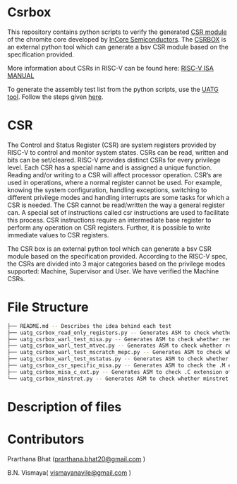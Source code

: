 # Csrbox
This repository contains python scripts to verify the generated [CSR module](https://csrbox.readthedocs.io/en/latest/) of the chromite core developed by [InCore Semiconductors](https://incoresemi.com/).
The [CSRBOX](https://csrbox.readthedocs.io/en/latest/) is an external python tool which can generate a bsv CSR module based on the specification provided.

More information about CSRs in RISC-V can be found here: [RISC-V ISA MANUAL](https://riscv.org/wp-content/uploads/2017/05/riscv-privileged-v1.10.pdf)

To generate the assembly test list from the python scripts, use the [UATG tool](https://uatg.readthedocs.io/en/stable/overview.html). Follow the steps given [here](https://uatg.readthedocs.io/en/stable/installation.html).

# CSR 
The Control and Status Register (CSR) are system registers provided by RISC-V to control and monitor system states. CSRs can be read, written and bits can be set/cleared. RISC-V provides distinct CSRs for every privilege level. Each CSR has a special name and is assigned a unique function.
Reading and/or writing to a CSR will affect processor operation. CSR’s are used in operations, where a normal register cannot be used. For example, knowing the system configuration, handling exceptions, switching to different privilege modes and handling interrupts are some tasks for which a CSR is needed. The CSR cannot be read/written the way a general register can. A special set of instructions called csr instructions are used to facilitate this process. CSR instructions require an intermediate base register to perform any operation on CSR registers. Further, it is possible to write immediate values to CSR registers. 

The CSR box is an external python tool which can generate a bsv CSR module based on the specification provided. According to the RISC-V spec, the CSRs are divided into 3 major categories based on the privilege modes supported: Machine, Supervisor and User.
We have verified the Machine CSRs.



# File Structure

```bash
├── README.md -- Describes the idea behind each test
├── uatg_csrbox_read_only_registers.py -- Generates ASM to check whether the CSRs hold the same value,even after using different csr instructions
├── uatg_csrbox_warl_test_misa.py -- Generates ASM to check whether reset value of misa matches the ISA spec
├── uatg_csrbox_warl_test_mtvec.py -- Generates ASM to check whether reset value of mtvec matches the ISA spec
├── uatg_csrbox_warl_test_mscratch_mepc.py -- Generates ASM to check whether reset value of mscratch,mepc matches the ISA spec
├── uatg_csrbox_warl_test_mstatus.py -- Generates ASM to check whether reset value of mstatus matches the ISA spec
├── uatg_csrbox_csr_specific_misa.py -- Generates ASM to check the .M extension of misa
├── uatg_csrbox_misa_c_ext.py -- Generates ASM to check .C extension of misa
└── uatg_csrbox_minstret.py -- Generates ASM to check whether minstret is being correctly incremented
```

# Description of files

# Contributors
Prarthana Bhat (<prarthana.bhat20@gmail.com> )

B.N. Vismaya( <vismayanavile@gmail.com> )




